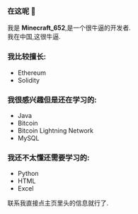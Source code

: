 ### 在这呢 👋
我是 **Minecraft_652**,是一个很牛逼的开发者.  
我在中国,这很牛逼.

### 我比较擅长:
- Ethereum
- Solidity

### 我很感兴趣但是还在学习的:
- Java
- Bitcoin
- Bitcoin Lightning Network
- MySQL

### 我还不太懂还需要学习的:
- Python
- HTML
- Excel

联系我直接点主页里头的信息就行了.
